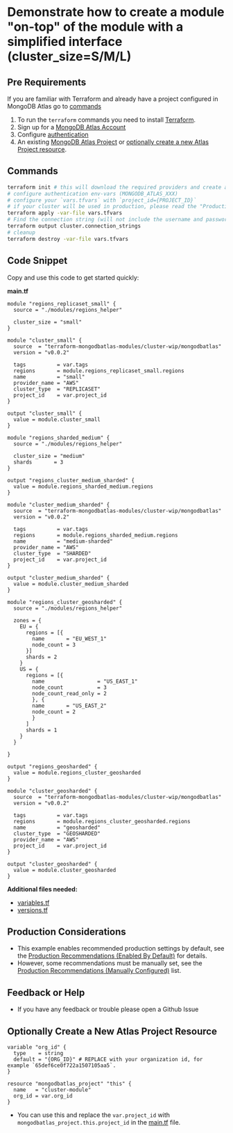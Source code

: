 <!-- This file is used to generate the examples/README.md files -->
# Demonstrate how to create a module "on-top" of the module with a simplified interface (cluster_size=S/M/L)

## Pre Requirements
If you are familiar with Terraform and already have a project configured in MongoDB Atlas go to [commands](#commands)

1. To run the `terraform` commands you need to install [Terraform](https://developer.hashicorp.com/terraform/install).
2. Sign up for a [MongoDB Atlas Account](https://www.mongodb.com/products/integrations/hashicorp-terraform)
3. Configure [authentication](https://registry.terraform.io/providers/mongodb/mongodbatlas/latest/docs#authentication)
4. An existing [MongoDB Atlas Project](https://registry.terraform.io/providers/mongodb/mongodbatlas/latest/docs/resources/project) or [optionally create a new Atlas Project resource](#optionally-create-a-new-atlas-project-resource).

## Commands
```sh
terraform init # this will download the required providers and create a `terraform.lock.hcl` file.
# configure authentication env-vars (MONGODB_ATLAS_XXX)
# configure your `vars.tfvars` with `project_id={PROJECT_ID}`
# if your cluster will be used in production, please read the "Production Considerations" below
terraform apply -var-file vars.tfvars
# Find the connection string (will not include the username and password, see the [database_user](https://registry.terraform.io/providers/mongodb/mongodbatlas/latest/docs/resources/database_user) documentation to configure your app's access)
terraform output cluster.connection_strings
# cleanup
terraform destroy -var-file vars.tfvars
```

## Code Snippet

Copy and use this code to get started quickly:

**main.tf**
```hcl
module "regions_replicaset_small" {
  source = "./modules/regions_helper"

  cluster_size = "small"
}

module "cluster_small" {
  source  = "terraform-mongodbatlas-modules/cluster-wip/mongodbatlas"
  version = "v0.0.2"

  tags          = var.tags
  regions       = module.regions_replicaset_small.regions
  name          = "small"
  provider_name = "AWS"
  cluster_type  = "REPLICASET"
  project_id    = var.project_id
}

output "cluster_small" {
  value = module.cluster_small
}

module "regions_sharded_medium" {
  source = "./modules/regions_helper"

  cluster_size = "medium"
  shards       = 3
}

output "regions_cluster_medium_sharded" {
  value = module.regions_sharded_medium.regions
}

module "cluster_medium_sharded" {
  source  = "terraform-mongodbatlas-modules/cluster-wip/mongodbatlas"
  version = "v0.0.2"

  tags          = var.tags
  regions       = module.regions_sharded_medium.regions
  name          = "medium-sharded"
  provider_name = "AWS"
  cluster_type  = "SHARDED"
  project_id    = var.project_id
}

output "cluster_medium_sharded" {
  value = module.cluster_medium_sharded
}

module "regions_cluster_geosharded" {
  source = "./modules/regions_helper"

  zones = {
    EU = {
      regions = [{
        name       = "EU_WEST_1"
        node_count = 3
      }]
      shards = 2
    }
    US = {
      regions = [{
        name                 = "US_EAST_1"
        node_count           = 3
        node_count_read_only = 2
        }, {
        name       = "US_EAST_2"
        node_count = 2
        }
      ]
      shards = 1
    }
  }

}

output "regions_geosharded" {
  value = module.regions_cluster_geosharded
}

module "cluster_geosharded" {
  source  = "terraform-mongodbatlas-modules/cluster-wip/mongodbatlas"
  version = "v0.0.2"

  tags          = var.tags
  regions       = module.regions_cluster_geosharded.regions
  name          = "geosharded"
  cluster_type  = "GEOSHARDED"
  provider_name = "AWS"
  project_id    = var.project_id
}

output "cluster_geosharded" {
  value = module.cluster_geosharded
}
```

**Additional files needed:**
- [variables.tf](https://github.com/EspenAlbert/terraform-mongodbatlas-cluster-wip/blob/v0.0.2/examples/11_module_wrapper_cluster_size/variables.tf)
- [versions.tf](https://github.com/EspenAlbert/terraform-mongodbatlas-cluster-wip/blob/v0.0.2/examples/11_module_wrapper_cluster_size/versions.tf)

## Production Considerations
- This example enables recommended production settings by default, see the [Production Recommendations (Enabled By Default)](https://github.com/EspenAlbert/terraform-mongodbatlas-cluster-wip/blob/v0.0.2/README.md#production-recommendations-enabled-by-default) for details.
- However, some recommendations must be manually set, see the [Production Recommendations (Manually Configured)](https://github.com/EspenAlbert/terraform-mongodbatlas-cluster-wip/blob/v0.0.2/README.md#production-recommendations-manually-configured) list.

## Feedback or Help
- If you have any feedback or trouble please open a Github Issue

## Optionally Create a New Atlas Project Resource
```hcl
variable "org_id" {
  type    = string
  default = "{ORG_ID}" # REPLACE with your organization id, for example `65def6ce0f722a1507105aa5`.
}

resource "mongodbatlas_project" "this" {
  name   = "cluster-module"
  org_id = var.org_id
}
```

- You can use this and replace the `var.project_id` with `mongodbatlas_project.this.project_id` in the [main.tf](https://github.com/EspenAlbert/terraform-mongodbatlas-cluster-wip/blob/v0.0.2/examples/11_module_wrapper_cluster_size/main.tf) file.
